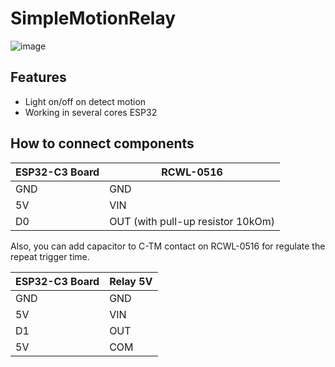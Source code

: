 # SimpleMotionRelay
![image](https://github.com/user-attachments/assets/2ed03d89-7673-4008-95e5-9c1c488eb4c5)

## Features
- Light on/off on detect motion
- Working in several cores ESP32

## How to connect components

| ESP32-C3 Board | RCWL-0516 |
| ----------- | ----------- |
| GND   | GND   |
| 5V |  VIN  |
|   D0  | OUT (with pull-up resistor 10kOm) |

Also, you can add capacitor to C-TM contact on RCWL-0516 for regulate the repeat trigger time.


| ESP32-C3 Board | Relay 5V |
| ----------- | ----------- |
| GND   | GND   |
| 5V |  VIN  |
|   D1  | OUT  |
|   5V  | COM  |

